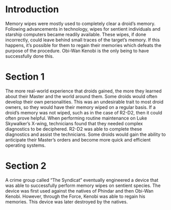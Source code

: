 # Introduction

Memory wipes were mostly used to completely clear a droid’s memory.
Following advancements in technology, wipes for sentient individuals and starship computers became readily available.
These wipes, if done incorrectly, could leave behind small traces of the target’s memory.
If this happens, it’s possible for them to regain their memories which defeats the purpose of the procedure.
Obi-Wan Kenobi is the only being to have successfully done this.

# Section 1

The more real-world experience that droids gained, the more they learned about their Master and the world around them.
Some droids would often develop their own personalities.
This was an undesirable trait to most droid owners, so they would have their memory wiped on a regular basis.
If a droid’s memory was not wiped, such as in the case of R2-D2, then it could often prove helpful.
When performing routine maintenance on Luke Skywalker’s X-wing, technicians found that they needed complex diagnostics to be deciphered.
R2-D2 was able to complete these diagnostics and assist the technicians.
Some droids would gain the ability to anticipate their Master’s orders and become more quick and efficient operating systems.

# Section 2

A crime group called “The Syndicat” eventually engineered a device that was able to successfully perform memory wipes on sentient species.
The device was first used against the natives of Phindar and then Obi-Wan Kenobi.
However, through the Force, Kenobi was able to regain his memories.
This device was later destroyed by the natives.
